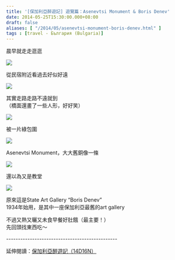 ```yaml
---
title: '[保加利亞醉遊記] 遊覽篇：Asenevtsi Monument & Boris Denev'
date: 2014-05-25T15:30:00.000+08:00
draft: false
aliases: [ "/2014/05/asenevtsi-monument-boris-denev.html" ]
tags : [travel - България (Bulgaria)]
---
```


晨早就走走逛逛  

![](/images/bulgaria8a1.jpg)

從民宿附近看過去好似好遠  

![](/images/bulgaria8a2.jpg)

其實走路走路不遠就到  
（橋面還畫了一些人形，好好笑）  

![](/images/bulgaria8a3.jpg)

被一片綠包圍  

![](/images/bulgaria8a4.jpg)

Asenevtsi Monument，大大舊銅像一條  

![](/images/bulgaria8a5.jpg)

還以為又是教堂  

![](/images/bulgaria8a6.jpg)

原來這是State Art Gallery “Boris Denev”  
1934年始用，是其中一座保加利亞最舊的art gallery  
  
不過又熱又曬又未食早餐好肚餓（最主要！）  
先回頭找東西吃～  
  
\-----------------------------------------------  
  
延伸閱讀：[保加利亞醉遊記（14D16N）](https://hidie.net/bulgaria14d16n/)
